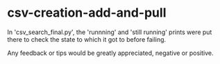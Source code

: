 # csv-creation-add-and-pull

In 'csv_search_final.py', the 'runnning' and 'still running' prints were put there to check the state to which it got to before failing.

Any feedback or tips would be greatly appreciated, negative or positive.
